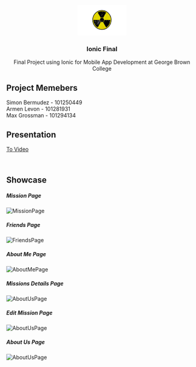 <br />
<div align="center">
  <a href="#">
    <img src="https://raw.githubusercontent.com/simonbermudez/ionic-final-project-gbc/main/android/app/src/main/res/drawable-land-hdpi/splash.png" alt="Logo" width="130" height="80">
  </a>

  <h3 align="center">Ionic Final</h3>
  <p align="center">
    Final Project using Ionic for Mobile App Development at George Brown College
    <br />
  </p>
</div>


## Project Memebers
Simon Bermudez - 101250449 \
Armen Levon - 101281931 \
Max Grossman - 101294134
<br />

## Presentation

<!-- VIDEO HERE -->
[To Video](https://www.youtube.com/watch?v=E0e9uS-9ftU)

<br />


## Showcase
##### Mission Page
![MissionPage](https://maxg.cloud/assets/img/mobileFinal/MissionPage.png)
##### Friends Page
![FriendsPage](https://maxg.cloud/assets/img/mobileFinal/FriendsPage.png)
##### About Me Page
![AboutMePage](https://maxg.cloud/assets/img/mobileFinal/AboutMePage.png)
##### Missions Details Page
![AboutUsPage](https://maxg.cloud/assets/img/mobileFinal/MissionsDetailsPage.png)
##### Edit Mission Page
![AboutUsPage](https://maxg.cloud/assets/img/mobileFinal/EditMissionPage.png)
##### About Us Page
![AboutUsPage](https://maxg.cloud/assets/img/mobileFinal/AboutUsPage.png)